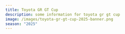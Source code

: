```yaml
---
title: Toyota GR GT Cup
description: some information for toyota gr gt cup
image: /images/toyota-gr-gt-cup-2025-banner.png
season: "2025"
---
```

